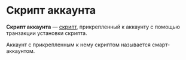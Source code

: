 # Скрипт аккаунта

**Скрипт аккаунта** — [скрипт](/blockchain/script.md), прикрепленный к аккаунту с помощью транзакции установки скрипта.

Аккаунт с прикрепленным к нему скриптом называется смарт-аккаунтом.